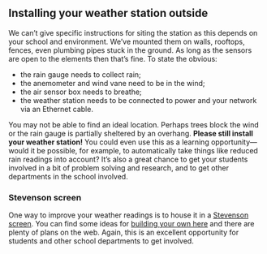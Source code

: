 ## Installing your weather station outside
We can’t give specific instructions for siting the station as this depends on your school and environment. We’ve mounted them on walls, rooftops, fences, even plumbing pipes stuck in the ground. As long as the sensors are open to the elements then that’s fine. To state the obvious:

- the rain gauge needs to collect rain; 
- the anemometer and wind vane need to be in the wind;
- the air sensor box needs to breathe;
- the weather station needs to be connected to power and your network via an Ethernet cable.

You may not be able to find an ideal location. Perhaps trees block the wind or the rain gauge is partially sheltered by an overhang.  **Please still install your weather station!** You could even use this as a learning opportunity—would it be possible, for example, to automatically take things like reduced rain readings into account? It’s also a great chance to get your students involved in a bit of problem solving and research, and to get other departments in the school involved.


### Stevenson screen
One way to improve your weather readings is to house it in a [Stevenson screen](http://www.weatherforschools.me.uk/html/settingup.html). You can find some ideas for [building your own here](http://www.weatherforschools.me.uk/html/weatherboxes.html#homemade) and there are plenty of plans on the web. Again, this is an excellent opportunity for students and other school departments to get involved.